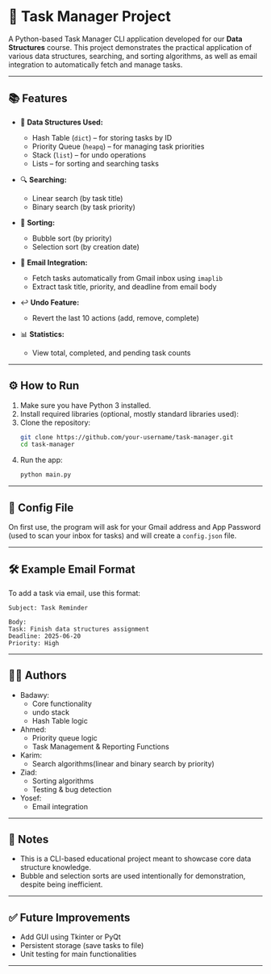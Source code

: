 
# 📌 Task Manager Project

A Python-based Task Manager CLI application developed for our **Data Structures** course. This project demonstrates the practical application of various data structures, searching, and sorting algorithms, as well as email integration to automatically fetch and manage tasks.

---

## 📚 Features

- 🧠 **Data Structures Used:**
  - Hash Table (`dict`) – for storing tasks by ID
  - Priority Queue (`heapq`) – for managing task priorities
  - Stack (`list`) – for undo operations
  - Lists – for sorting and searching tasks

- 🔍 **Searching:**
  - Linear search (by task title)
  - Binary search (by task priority)

- 🔢 **Sorting:**
  - Bubble sort (by priority)
  - Selection sort (by creation date)

- 📩 **Email Integration:**
  - Fetch tasks automatically from Gmail inbox using `imaplib`
  - Extract task title, priority, and deadline from email body

- ↩️ **Undo Feature:**
  - Revert the last 10 actions (add, remove, complete)

- 📊 **Statistics:**
  - View total, completed, and pending task counts

---

## ⚙️ How to Run

1. Make sure you have Python 3 installed.
2. Install required libraries (optional, mostly standard libraries used):
3. Clone the repository:
   ```bash
   git clone https://github.com/your-username/task-manager.git
   cd task-manager
   ```
4. Run the app:
   ```bash
   python main.py
   ```

---

## 📂 Config File

On first use, the program will ask for your Gmail address and App Password (used to scan your inbox for tasks) and will create a `config.json` file.

---

## 🛠️ Example Email Format

To add a task via email, use this format:
```
Subject: Task Reminder

Body:
Task: Finish data structures assignment
Deadline: 2025-06-20
Priority: High
```

---

## 👨‍💻 Authors

- Badawy:
    - Core functionality
    - undo stack
    - Hash Table logic  
- Ahmed:
    - Priority queue logic
    - Task Management & Reporting Functions
- Karim:
    - Search algorithms(linear and binary search by priority)  
- Ziad:
    - Sorting algorithms
    - Testing & bug detection
- Yosef:
    - Email integration  
---


## 📌 Notes

- This is a CLI-based educational project meant to showcase core data structure knowledge.
- Bubble and selection sorts are used intentionally for demonstration, despite being inefficient.

---

## ✅ Future Improvements

- Add GUI using Tkinter or PyQt
- Persistent storage (save tasks to file)
- Unit testing for main functionalities

---
